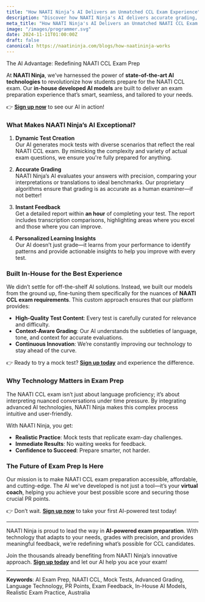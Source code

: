 ```yaml
---
title: "How NAATI Ninja’s AI Delivers an Unmatched CCL Exam Experience"
description: "Discover how NAATI Ninja's AI delivers accurate grading, dynamic test creation, and instant feedback for your NAATI CCL exam preparation. Get ready for your Australian PR!"
meta_title: "How NAATI Ninja's AI Delivers an Unmatched NAATI CCL Exam Experience"
image: "/images/programmer.svg"
date: 2024-11-11T01:00:00Z
draft: false
canonical: https://naatininja.com/blogs/how-naatininja-works
---
```


The AI Advantage: Redefining NAATI CCL Exam Prep

At **NAATI Ninja**, we’ve harnessed the power of **state-of-the-art AI technologies** to revolutionize how students prepare for the NAATI CCL exam. Our **in-house developed AI models** are built to deliver an exam preparation experience that’s smart, seamless, and tailored to your needs.

👉 **[Sign up now](https://app.naatininja.com)** to see our AI in action!

### What Makes NAATI Ninja’s AI Exceptional?

1. **Dynamic Test Creation**  
   Our AI generates mock tests with diverse scenarios that reflect the real NAATI CCL exam. By mimicking the complexity and variety of actual exam questions, we ensure you're fully prepared for anything.

2. **Accurate Grading**  
   NAATI Ninja’s AI evaluates your answers with precision, comparing your interpretations or translations to ideal benchmarks. Our proprietary algorithms ensure that grading is as accurate as a human examiner—if not better!

3. **Instant Feedback**  
   Get a detailed report within **an hour** of completing your test. The report includes transcription comparisons, highlighting areas where you excel and those where you can improve.

4. **Personalized Learning Insights**  
   Our AI doesn’t just grade—it learns from your performance to identify patterns and provide actionable insights to help you improve with every test.

### Built In-House for the Best Experience

We didn’t settle for off-the-shelf AI solutions. Instead, we built our models from the ground up, fine-tuning them specifically for the nuances of **NAATI CCL exam requirements**. This custom approach ensures that our platform provides:

- **High-Quality Test Content**: Every test is carefully curated for relevance and difficulty.
- **Context-Aware Grading**: Our AI understands the subtleties of language, tone, and context for accurate evaluations.
- **Continuous Innovation**: We’re constantly improving our technology to stay ahead of the curve.

👉 Ready to try a mock test? **[Sign up today](https://app.naatininja.com)** and experience the difference.

### Why Technology Matters in Exam Prep

The NAATI CCL exam isn’t just about language proficiency; it’s about interpreting nuanced conversations under time pressure. By integrating advanced AI technologies, NAATI Ninja makes this complex process intuitive and user-friendly.

With NAATI Ninja, you get:

- **Realistic Practice**: Mock tests that replicate exam-day challenges.
- **Immediate Results**: No waiting weeks for feedback.
- **Confidence to Succeed**: Prepare smarter, not harder.

### The Future of Exam Prep Is Here

Our mission is to make NAATI CCL exam preparation accessible, affordable, and cutting-edge. The AI we’ve developed is not just a tool—it’s your **virtual coach**, helping you achieve your best possible score and securing those crucial PR points.

👉 Don’t wait. **[Sign up now](https://app.naatininja.com)** to take your first AI-powered test today!

---

NAATI Ninja is proud to lead the way in **AI-powered exam preparation**. With technology that adapts to your needs, grades with precision, and provides meaningful feedback, we’re redefining what’s possible for CCL candidates.

Join the thousands already benefiting from NAATI Ninja’s innovative approach. **[Sign up today](https://app.naatininja.com)** and let our AI help you ace your exam!

---

**Keywords**: AI Exam Prep, NAATI CCL, Mock Tests, Advanced Grading, Language Technology, PR Points, Exam Feedback, In-House AI Models, Realistic Exam Practice, Australia
